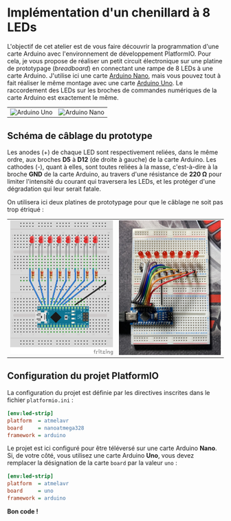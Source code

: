 # Implémentation d'un chenillard à 8 LEDs

L'objectif de cet atelier est de vous faire découvrir la programmation d'une carte Arduino avec l'environnement de développement PlatformIO. Pour cela, je vous propose de réaliser un petit circuit électronique sur une platine de prototypage (*breadboard*) en connectant une rampe de 8 LEDs à une carte Arduino. J'utilise ici une carte [Arduino Nano][nano], mais vous pouvez tout à fait réaliser le même montage avec une carte [Arduino Uno][uno]. Le raccordement des LEDs sur les broches de commandes numériques de la carte Arduino est exactement le même.

<table>
    <tbody>
        <tr>
            <td><img src="https://store-cdn.arduino.cc/uni/catalog/product/cache/1/image/1040x660/604a3538c15e081937dbfbd20aa60aad/a/0/a000066_featured_1_2.jpg" alt="Arduino Uno"></td>
            <td><img src="https://store-cdn.arduino.cc/uni/catalog/product/cache/1/image/1040x660/604a3538c15e081937dbfbd20aa60aad/A/0/A000005_featured_2.jpg" alt="Arduino Nano"></td>
        </tr>
    </tbody>
</table>


## Schéma de câblage du prototype

Les anodes (+) de chaque LED sont respectivement reliées, dans le même ordre, aux broches **D5** à **D12** (de droite à gauche) de la carte Arduino. Les cathodes (-), quant à elles, sont toutes reliées à la masse, c'est-à-dire à la broche **GND** de la carte Arduino, au travers d'une résistance de **220 Ω** pour limiter l'intensité du courant qui traversera les LEDs, et les protéger d'une dégradation qui leur serait fatale.

On utilisera ici deux platines de prototypage pour que le câblage ne soit pas trop étriqué :

<table>
    <tbody>
        <tr>
            <td><img src="assets/wiring.png" alt="Circuit"></td>
            <td><img src="assets/breadboard.jpg" alt="Circuit"></td>
        </tr>
    </tbody>
</table>


## Configuration du projet PlatformIO

La configuration du projet est définie par les directives inscrites dans le fichier `platformio.ini` :

```ini
[env:led-strip]
platform  = atmelavr
board     = nanoatmega328
framework = arduino
```

Le projet est ici configuré pour être téléversé sur une carte Arduino **Nano**. Si, de votre côté, vous utilisez une carte Arduino **Uno**, vous devez remplacer la désignation de la carte `board` par la valeur `uno` :

```ini
[env:led-strip]
platform  = atmelavr
board     = uno
framework = arduino
```


**Bon code !**


[nano]: https://store.arduino.cc/arduino-nano
[uno]:  https://store.arduino.cc/arduino-uno-rev3